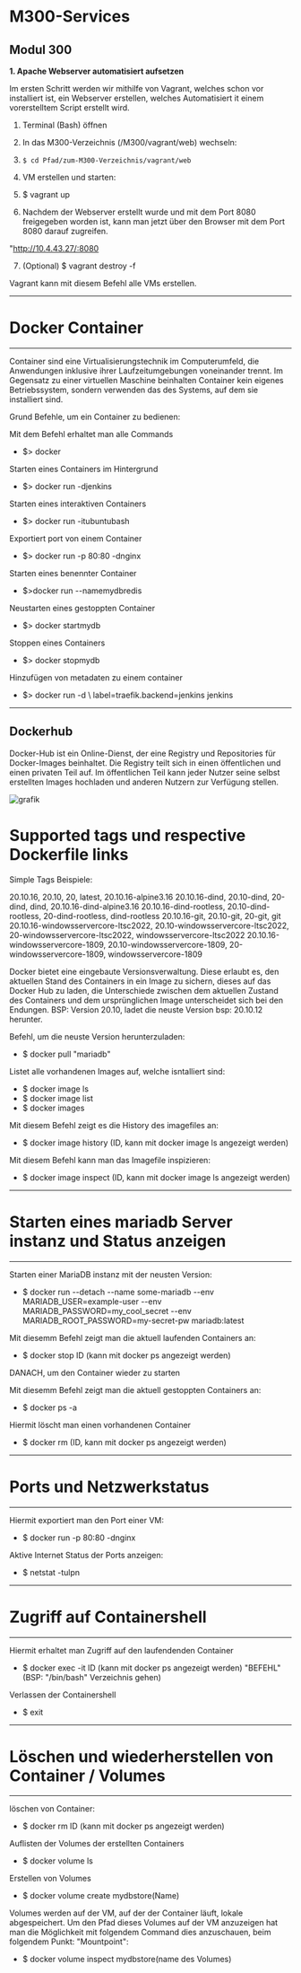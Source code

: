 # M300-Services
Modul 300
---
**1. Apache Webserver automatisiert aufsetzen**

Im ersten Schritt werden wir mithilfe von Vagrant, welches schon vor installiert ist, ein Webserver erstellen, welches Automatisiert it einem vorerstelltem Script erstellt wird.

1. Terminal (Bash) öffnen
2. In das M300-Verzeichnis (/M300/vagrant/web) wechseln:

3. ```$ cd Pfad/zum-M300-Verzeichnis/vagrant/web```

4. VM erstellen und starten:

5. $ vagrant up

6. Nachdem der Webserver erstellt wurde und mit dem Port 8080 freigegeben worden ist, kann man jetzt über den Browser mit dem Port 8080 darauf zugreifen.

"http://10.4.43.27/:8080


7. (Optional) $ vagrant destroy -f

Vagrant kann mit diesem Befehl alle VMs erstellen.

---
# Docker Container
---
Container sind eine Virtualisierungstechnik im Computerumfeld, die Anwendungen inklusive ihrer Laufzeitumgebungen voneinander trennt. Im Gegensatz zu einer virtuellen Maschine beinhalten Container kein eigenes Betriebssystem, sondern verwenden das des Systems, auf dem sie installiert sind.

Grund Befehle, um ein Container zu bedienen:

Mit dem Befehl erhaltet man alle Commands
- $> docker

Starten eines Containers im Hintergrund
- $> docker run -djenkins

Starten eines interaktiven Containers
- $> docker run -itubuntubash

Exportiert port von einem Container
- $> docker run -p 80:80 -dnginx

Starten eines benennter Container
- $>docker run --namemydbredis

Neustarten eines gestoppten Container
- $> docker startmydb

Stoppen eines Containers
- $> docker stopmydb

Hinzufügen von metadaten zu einem container
- $> docker run -d \             label=traefik.backend=jenkins jenkins

---
Dockerhub
---
Docker-Hub ist ein Online-Dienst, der eine Registry und Repositories für Docker-Images beinhaltet. Die Registry teilt sich in einen öffentlichen und einen privaten Teil auf. Im öffentlichen Teil kann jeder Nutzer seine selbst erstellten Images hochladen und anderen Nutzern zur Verfügung stellen.

![grafik](https://user-images.githubusercontent.com/89446419/171114303-bc5bbfc8-1192-4b0f-b1b8-c242b66a5fb3.png)

# Supported tags und respective Dockerfile links

Simple Tags Beispiele:

20.10.16, 20.10, 20, latest, 20.10.16-alpine3.16
20.10.16-dind, 20.10-dind, 20-dind, dind, 20.10.16-dind-alpine3.16
20.10.16-dind-rootless, 20.10-dind-rootless, 20-dind-rootless, dind-rootless
20.10.16-git, 20.10-git, 20-git, git
20.10.16-windowsservercore-ltsc2022, 20.10-windowsservercore-ltsc2022, 20-windowsservercore-ltsc2022, windowsservercore-ltsc2022
20.10.16-windowsservercore-1809, 20.10-windowsservercore-1809, 20-windowsservercore-1809, windowsservercore-1809

Docker bietet eine eingebaute Versionsverwaltung. Diese erlaubt es, den aktuellen Stand des Containers in ein Image zu sichern, dieses auf das Docker Hub zu laden, die Unterschiede zwischen dem aktuellen Zustand des Containers und dem ursprünglichen Image unterscheidet sich bei den Endungen. BSP: Version 20.10, ladet die neuste Version bsp: 20.10.12 herunter.

Befehl, um die neuste Version herunterzuladen:
- $ docker pull "mariadb"

Listet alle vorhandenen Images auf, welche isntalliert sind:
- $ docker image ls
- $ docker image list
- $ docker images

Mit diesem Befehl zeigt es die History des imagefiles an:
- $ docker image history (ID, kann mit docker image ls angezeigt werden)

Mit diesem Befehl kann man das Imagefile inspizieren:
- $ docker image inspect (ID, kann mit docker image ls angezeigt werden)

---
# Starten eines mariadb Server instanz und Status anzeigen
---

Starten einer MariaDB instanz mit der neusten Version:
- $ docker run --detach --name some-mariadb --env MARIADB_USER=example-user --env MARIADB_PASSWORD=my_cool_secret --env MARIADB_ROOT_PASSWORD=my-secret-pw  mariadb:latest

Mit diesemm Befehl zeigt man die aktuell laufenden Containers an:
- $ docker stop ID (kann mit docker ps angezeigt werden)

DANACH, um den Container wieder zu starten

Mit diesemm Befehl zeigt man die aktuell gestoppten Containers an:
- $ docker ps -a

Hiermit löscht man einen vorhandenen Container
- $ docker rm (ID, kann mit docker ps angezeigt werden)

---
# Ports und Netzwerkstatus
---

Hiermit exportiert man den Port einer VM:
- $ docker run -p 80:80 -dnginx

Aktive Internet Status der Ports anzeigen:
- $ netstat -tulpn

---
# Zugriff auf Containershell
---

Hiermit erhaltet man Zugriff auf den laufendenden Container
- $ docker exec -it ID (kann mit docker ps angezeigt werden) "BEFEHL" (BSP: "/bin/bash" Verzeichnis gehen)

Verlassen der Containershell
- $ exit

---
# Löschen und wiederherstellen von Container / Volumes
---

löschen von Container:
- $ docker rm ID (kann mit docker ps angezeigt werden)

Auflisten der Volumes der erstellten Containers
- $ docker volume ls

Erstellen von Volumes
- $ docker volume create mydbstore(Name)

Volumes werden auf der VM, auf der der Container läuft, lokale abgespeichert. Um den Pfad dieses Volumes auf der VM anzuzeigen hat man die Möglichkeit mit folgendem Command dies anzuschauen, beim folgendem Punkt: "Mountpoint":
- $ docker volume inspect mydbstore(name des Volumes)


